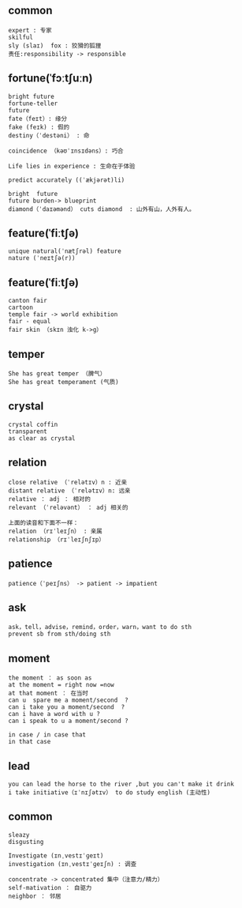 ## common
```
expert : 专家
skilful
sly (slaɪ)  fox : 狡猾的狐狸
责任:responsibility -> responsible
```

## fortune(ˈfɔːtʃuːn)
```
bright future
fortune-teller 
future
fate（feɪt）: 缘分
fake (feɪk) : 假的
destiny（ˈdestəni） : 命

coincidence （kəʊˈɪnsɪdəns）: 巧合

Life lies in experience : 生命在于体验

predict accurately ((ˈækjərət)li)

bright  future 
future burden-> blueprint
diamond（ˈdaɪəmənd） cuts diamond  : 山外有山，人外有人。

```

## feature(ˈfiːtʃə)
```
unique natural(ˈnætʃrəl) feature
nature (ˈneɪtʃə(r))
```

## feature(ˈfiːtʃə)
```
canton fair 
cartoon
temple fair -> world exhibition
fair - equal 
fair skin （skɪn 浊化 k->g）
```

## temper
```
She has great temper （脾气）
She has great temperament (气质)
```

## crystal
```
crystal coffin 
transparent
as clear as crystal
```

## relation 
```
close relative （ˈrelətɪv）n : 近亲
distant relative （ˈrelətɪv）n: 远亲 
relative ： adj ： 相对的
relevant （ˈreləvənt） ： adj 相关的 

上面的读音和下面不一样：
relation （rɪˈleɪʃn） : 亲属
relationship （rɪˈleɪʃnʃɪp）

```

## patience
```
patience（ˈpeɪʃns） -> patient -> impatient
```

## ask
```
ask，tell，advise，remind，order，warn，want to do sth
prevent sb from sth/doing sth
```

## moment
```
the moment ： as soon as
at the moment = right now =now 
at that moment ： 在当时
can u  spare me a moment/second  ?
can i take you a moment/second  ?
can i have a word with u ?
can i speak to u a moment/second ?

in case / in case that 
in that case 
```

## lead
```
you can lead the horse to the river ,but you can't make it drink
i take initiative（ɪˈnɪʃətɪv） to do study english (主动性)
```

## common
```
sleazy
disgusting

Investigate (ɪnˌvestɪˈɡeɪt)
investigation (ɪnˌvestɪˈɡeɪʃn) : 调查

concentrate -> concentrated 集中（注意力/精力）
self-mativation ： 自驱力
neighbor ： 邻居
```



